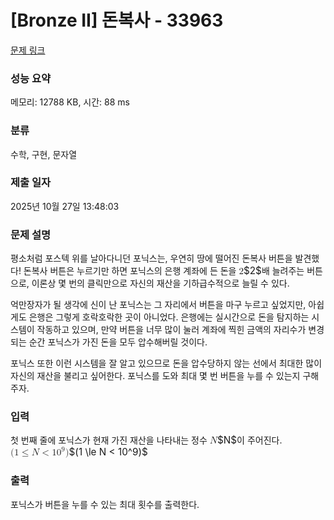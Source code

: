 # [Bronze II] 돈복사 - 33963 

[문제 링크](https://www.acmicpc.net/problem/33963) 

### 성능 요약

메모리: 12788 KB, 시간: 88 ms

### 분류

수학, 구현, 문자열

### 제출 일자

2025년 10월 27일 13:48:03

### 문제 설명

<p>평소처럼 포스텍 위를 날아다니던 포닉스는, 우연히 땅에 떨어진 돈복사 버튼을 발견했다! 돈복사 버튼은 누르기만 하면 포닉스의 은행 계좌에 든 돈을 <mjx-container class="MathJax" jax="CHTML" style="font-size: 109%; position: relative;"><mjx-math class="MJX-TEX" aria-hidden="true"><mjx-mn class="mjx-n"><mjx-c class="mjx-c32"></mjx-c></mjx-mn></mjx-math><mjx-assistive-mml unselectable="on" display="inline"><math xmlns="http://www.w3.org/1998/Math/MathML"><mn>2</mn></math></mjx-assistive-mml><span aria-hidden="true" class="no-mathjax mjx-copytext">$2$</span></mjx-container>배 늘려주는 버튼으로, 이론상 몇 번의 클릭만으로 자신의 재산을 기하급수적으로 늘릴 수 있다.</p>

<p>억만장자가 될 생각에 신이 난 포닉스는 그 자리에서 버튼을 마구 누르고 싶었지만, 아쉽게도 은행은 그렇게 호락호락한 곳이 아니었다. 은행에는 실시간으로 돈을 탐지하는 시스템이 작동하고 있으며, 만약 버튼을 너무 많이 눌러 계좌에 찍힌 금액의 자리수가 변경되는 순간 포닉스가 가진 돈을 모두 압수해버릴 것이다.</p>

<p>포닉스 또한 이런 시스템을 잘 알고 있으므로 돈을 압수당하지 않는 선에서 최대한 많이 자신의 재산을 불리고 싶어한다. 포닉스를 도와 최대 몇 번 버튼을 누를 수 있는지 구해주자.</p>

### 입력 

 <p>첫 번째 줄에 포닉스가 현재 가진 재산을 나타내는 정수 <mjx-container class="MathJax" jax="CHTML" style="font-size: 109%; position: relative;"><mjx-math class="MJX-TEX" aria-hidden="true"><mjx-mi class="mjx-i"><mjx-c class="mjx-c1D441 TEX-I"></mjx-c></mjx-mi></mjx-math><mjx-assistive-mml unselectable="on" display="inline"><math xmlns="http://www.w3.org/1998/Math/MathML"><mi>N</mi></math></mjx-assistive-mml><span aria-hidden="true" class="no-mathjax mjx-copytext">$N$</span></mjx-container>이 주어진다. <mjx-container class="MathJax" jax="CHTML" style="font-size: 109%; position: relative;"><mjx-math class="MJX-TEX" aria-hidden="true"><mjx-mo class="mjx-n"><mjx-c class="mjx-c28"></mjx-c></mjx-mo><mjx-mn class="mjx-n"><mjx-c class="mjx-c31"></mjx-c></mjx-mn><mjx-mo class="mjx-n" space="4"><mjx-c class="mjx-c2264"></mjx-c></mjx-mo><mjx-mi class="mjx-i" space="4"><mjx-c class="mjx-c1D441 TEX-I"></mjx-c></mjx-mi><mjx-mo class="mjx-n" space="4"><mjx-c class="mjx-c3C"></mjx-c></mjx-mo><mjx-msup space="4"><mjx-mn class="mjx-n"><mjx-c class="mjx-c31"></mjx-c><mjx-c class="mjx-c30"></mjx-c></mjx-mn><mjx-script style="vertical-align: 0.393em;"><mjx-mn class="mjx-n" size="s"><mjx-c class="mjx-c39"></mjx-c></mjx-mn></mjx-script></mjx-msup><mjx-mo class="mjx-n"><mjx-c class="mjx-c29"></mjx-c></mjx-mo></mjx-math><mjx-assistive-mml unselectable="on" display="inline"><math xmlns="http://www.w3.org/1998/Math/MathML"><mo stretchy="false">(</mo><mn>1</mn><mo>≤</mo><mi>N</mi><mo><</mo><msup><mn>10</mn><mn>9</mn></msup><mo stretchy="false">)</mo></math></mjx-assistive-mml><span aria-hidden="true" class="no-mathjax mjx-copytext">$(1 \le N < 10^9)$</span> </mjx-container></p>

### 출력 

 <p>포닉스가 버튼을 누를 수 있는 최대 횟수를 출력한다.</p>


